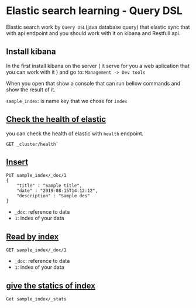 # Elastic search learning - Query DSL

Elastic search work by `Query DSL`(java database query) that elastic sync that with api endpoint and you should work with it on kibana and Restfull api.

## Install kibana

In the first install kibana on the server ( it serve for you a web aplication that you can work with it ) and go to:
`Management -> Dev tools`

When you open that show a console that can run bellow commands and show the result of it.

`sample_index`: is name key that we chose for `index`

## [Check the health of elastic](https://www.elastic.co/guide/en/elasticsearch/reference/current/cluster-health.html)

you can check the health of elastic with `health` endpoint.

```elastic
GET _cluster/health`
```

## [Insert](https://www.elastic.co/guide/en/elasticsearch/reference/current/docs-index_.html)

```elastic
PUT sample_index/_doc/1
{ 
    "title" : "Sample title", 
    "date" : "2019-08-15T14:12:12", 
    "description" : "Sample des" 
}
```

- `_doc`: reference to data
- `1`: index of your data

## [Read by index](https://www.elastic.co/guide/en/elasticsearch/reference/current/docs-get.html)

```elastic
GET sample_index/_doc/1
```

- `_doc`: reference to data
- `1`: index of your data

## [give the statics of index](https://www.elastic.co/guide/en/elasticsearch/reference/current/indices-stats.html)

```elastic
Get sample_index/_stats
```
